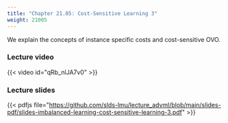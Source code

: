 ```yaml
---
title: "Chapter 21.05: Cost-Sensitive Learning 3"
weight: 21005
---
```

We explain the concepts of instance specific costs and cost-sensitive OVO.
<!--more-->

### Lecture video

{{< video id="qRb_nlJA7v0" >}}

### Lecture slides

{{< pdfjs file="https://github.com/slds-lmu/lecture_advml/blob/main/slides-pdf/slides-imbalanced-learning-cost-sensitive-learning-3.pdf" >}}

